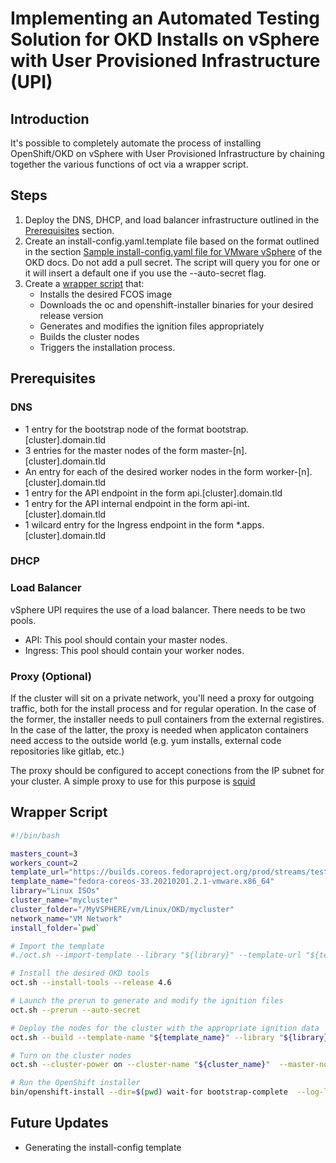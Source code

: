 # Implementing an Automated Testing Solution for OKD Installs on vSphere with User Provisioned Infrastructure (UPI)

## Introduction 

It's possible to completely automate the process of installing OpenShift/OKD on vSphere with User Provisioned Infrastructure by chaining together the various functions of oct via a wrapper script. 

## Steps

1. Deploy the DNS, DHCP, and load balancer infrastructure outlined in the [Prerequisites](#Prerequisites) section.
2. Create an install-config.yaml.template file based on the format outlined in the section [Sample install-config.yaml file for VMware vSphere](https://docs.okd.io/latest/installing/installing_vsphere/installing-vsphere.html#installation-vsphere-config-yaml_installing-vsphere) of the OKD docs. Do not add a pull secret. The script will query you for one or it will insert a default one if you use the --auto-secret flag. 
3. Create a [wrapper script](#Wrapper-Script) that:
   * Installs the desired FCOS image
   * Downloads the oc and openshift-installer binaries for your desired release version
   * Generates and modifies the ignition files appropriately
   * Builds the cluster nodes
   * Triggers the installation process. 

## Prerequisites

### DNS

* 1 entry for the bootstrap node of the format bootstrap.[cluster].domain.tld
* 3 entries for the master nodes of the form master-[n].[cluster].domain.tld
* An entry for each of the desired worker nodes in the form worker-[n].[cluster].domain.tld
* 1 entry for the API endpoint in the form api.[cluster].domain.tld
* 1 entry for the API internal endpoint in the form api-int.[cluster].domain.tld
* 1 wilcard entry for the Ingress endpoint in the form \*.apps.[cluster].domain.tld

### DHCP
### Load Balancer

vSphere UPI requires the use of a load balancer. There needs to be two pools.

* API: This pool should contain your master nodes. 
* Ingress: This pool should contain your worker nodes. 

### Proxy (Optional)

If the cluster will sit on a private network, you'll need a proxy for outgoing traffic, both for the install process and for regular operation. In the case of the former, the installer needs to pull containers from the external registires. In the case of the latter, the proxy is needed when applicaton containers need access to the outside world (e.g. yum installs, external code repositories like gitlab, etc.) 

The proxy should be configured to accept conections from the IP subnet for your cluster. A simple proxy to use for this purpose is [squid](http://www.squid-cache.org) 

## Wrapper Script

``` bash
#!/bin/bash

masters_count=3
workers_count=2
template_url="https://builds.coreos.fedoraproject.org/prod/streams/testing/builds/33.20210314.2.0/x86_64/fedora-coreos-33.20210314.2.0-vmware.x86_64.ova"
template_name="fedora-coreos-33.20210201.2.1-vmware.x86_64"		
library="Linux ISOs"
cluster_name="mycluster"
cluster_folder="/MyVSPHERE/vm/Linux/OKD/mycluster"
network_name="VM Network"
install_folder=`pwd`

# Import the template
#./oct.sh --import-template --library "${library}" --template-url "${template_url}"

# Install the desired OKD tools
oct.sh --install-tools --release 4.6

# Launch the prerun to generate and modify the ignition files
oct.sh --prerun --auto-secret

# Deploy the nodes for the cluster with the appropriate ignition data
oct.sh --build --template-name "${template_name}" --library "${library}" --cluster-name "${cluster_name}" --cluster-folder "${cluster_folder}" --network-name "${network_name}" --installation-folder "${install_folder}" --master-node-count ${masters_count} --worker-node-count ${workers_count} 

# Turn on the cluster nodes
oct.sh --cluster-power on --cluster-name "${cluster_name}"  --master-node-count ${masters_count} --worker-node-count ${workers_count}

# Run the OpenShift installer 
bin/openshift-install --dir=$(pwd) wait-for bootstrap-complete  --log-level=info

```

## Future Updates
* Generating the install-config template
